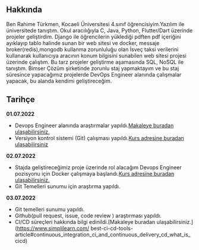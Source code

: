 ## Hakkında

Ben Rahime Türkmen, Kocaeli Üniversitesi 4.sınıf öğrencisiyim.Yazılım ile üniversitede tanıştım. Okul 
aracılığıyla C, Java, Python, Flutter/Dart üzerinde projeler geliştirdim. Django ile öğrencilerin yüklediği pdften pdf içeriğini ayıklayıp tablo halinde sunan bir web sitesi ve docker, messaje broker(redis),mongodb kullanma zorunluluğu olan İsveç taksi verilerini kullanarak kullanıcıya aracının konum bilgisini sunabilen web sitesi projesi üzerinde çalıştım. Bu tarz projeler geliştirme aşamasında SQL, NoSQL ile tanıştım. 
Bimser Çözüm şirketinde zorunlu staj yapmaktayım ve bu staj süresince yapacağımız projelerde DevOps Engineer alanında çalışmalar yapacak, bu alanda kendimi geliştireceğim.

## Tarihçe

**01.07.2022**

- Devops Engineer alanında araştırmalar yapıldı.[Makaleye buradan ulaşabilirsiniz.](https://www.simplilearn.com/devops-engineer-job-description-article#devops_engineer_job_description)
- Versiyon kontrol sistemi (Git) çalışması yapıldı.[Kurs adresine buradan ulaşabilirsiniz](https://www.btkakademi.gov.tr/portal/course/versiyon-kontrolleri-git-ve-github-19439)

**02.07.2022**

- Stajda geliştireceğimiz proje üzerinde rol alacağım Devops Engineer pozisyonu için Docker çalışmaya başlandı.[Kurs adresine buradan ulaşabilirsiniz.](https://www.udemy.com/course/adan-zye-docker/)
- Git Temelleri sunumu için araştırma yapıldı.[](https://app.patika.dev/moduller/frontend-web-gelistirme/git-bash-ile-git-temel-komutlari)

**03.07.2022** 

- Git temelleri sunumu yapıldı.
- Github(pull request, issue, code review ) araştırması yapıldı.
- CI/CD süreçleri hakkında bilgi edinildi.[Makaleye buradan ulaşabilirsiniz.](https://www.simplilearn.com/  best-ci-cd-tools-article#continuous_integration_ci_and_continuous_delivery_cd_what_is_cicd)

